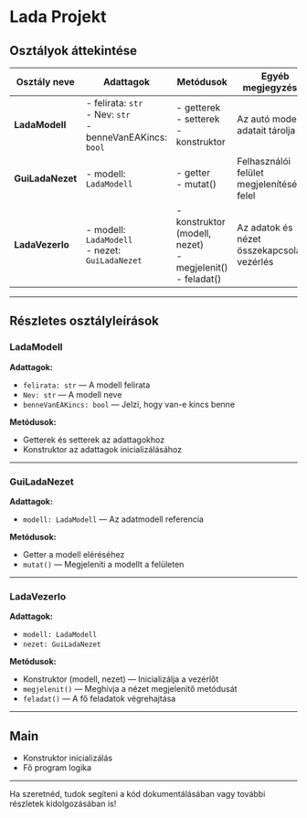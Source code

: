 # Lada Projekt

## Osztályok áttekintése

| Osztály neve | Adattagok | Metódusok | Egyéb megjegyzések |
|--------------|-----------|-----------|--------------------|
| **LadaModell** | - felirata: `str`<br>- Nev: `str`<br>- benneVanEAKincs: `bool` | - getterek<br>- setterek<br>- konstruktor | Az autó modell adatait tárolja |
| **GuiLadaNezet** | - modell: `LadaModell` | - getter<br>- mutat() | Felhasználói felület megjelenítéséért felel |
| **LadaVezerlo** | - modell: `LadaModell`<br>- nezet: `GuiLadaNezet` | - konstruktor (modell, nezet)<br>- megjelenit()<br>- feladat() | Az adatok és nézet összekapcsolása, vezérlés |

---

## Részletes osztályleírások

### LadaModell

**Adattagok:**

- `felirata: str` — A modell felirata
- `Nev: str` — A modell neve
- `benneVanEAKincs: bool` — Jelzi, hogy van-e kincs benne

**Metódusok:**

- Getterek és setterek az adattagokhoz
- Konstruktor az adattagok inicializálásához

---

### GuiLadaNezet

**Adattagok:**

- `modell: LadaModell` — Az adatmodell referencia

**Metódusok:**

- Getter a modell eléréséhez
- `mutat()` — Megjeleníti a modellt a felületen

---

### LadaVezerlo

**Adattagok:**

- `modell: LadaModell`
- `nezet: GuiLadaNezet`

**Metódusok:**

- Konstruktor (modell, nezet) — Inicializálja a vezérlőt
- `megjelenit()` — Meghívja a nézet megjelenítő metódusát
- `feladat()` — A fő feladatok végrehajtása

---

## Main

- Konstruktor inicializálás
- Fő program logika

---

Ha szeretnéd, tudok segíteni a kód dokumentálásában vagy további részletek kidolgozásában is!
